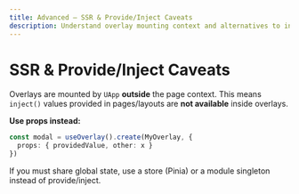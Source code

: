 ```yaml
---
title: Advanced — SSR & Provide/Inject Caveats
description: Understand overlay mounting context and alternatives to inject.
---
```


# SSR & Provide/Inject Caveats

Overlays are mounted by `UApp` **outside** the page context. This means `inject()` values provided in pages/layouts are **not available** inside overlays.

**Use props instead:**
```ts
const modal = useOverlay().create(MyOverlay, {
  props: { providedValue, other: x }
})
```

If you must share global state, use a store (Pinia) or a module singleton instead of provide/inject.
